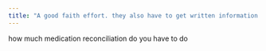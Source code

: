 ```yaml
---
title: "A good faith effort. they also have to get written information when they are discharged. Have to do this for admission, transfer, and discharge"
---
```

how much medication reconciliation do you have to do

